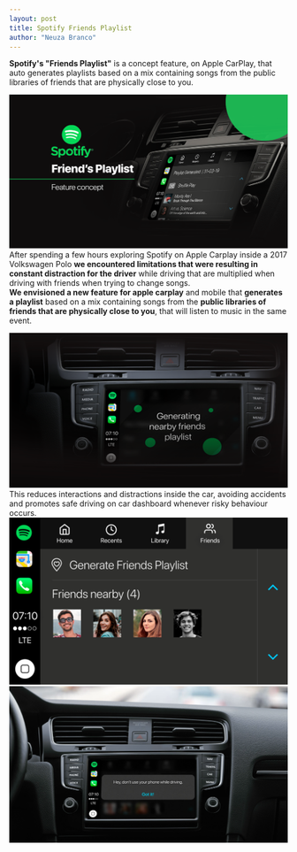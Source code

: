 ```yaml
---
layout: post
title: Spotify Friends Playlist
author: "Neuza Branco"
---
```


**Spotify's "Friends Playlist"** is a concept feature, on Apple CarPlay, that auto generates playlists based on a mix containing songs from the public libraries of friends that are physically close to you.

![pic](/assets/images/spotify1.png)  
After spending a few hours exploring Spotify on Apple Carplay inside a 2017 Volkswagen Polo **we encountered limitations that were resulting in constant distraction for the driver** while driving that are multiplied when driving with friends when trying to change songs.  
**We envisioned a new feature for apple carplay** and mobile that **generates a playlist** based on a mix containing songs from the **public libraries of friends that are physically close to you**, that will listen to music in the same event.

![pic](/assets/images/spotify2.png) 
This reduces interactions and distractions inside the car, avoiding accidents and promotes safe driving on car dashboard whenever risky behaviour occurs.  
![pic](/assets/images/spotify4.png)  
![pic](/assets/images/spotify5.png) 
